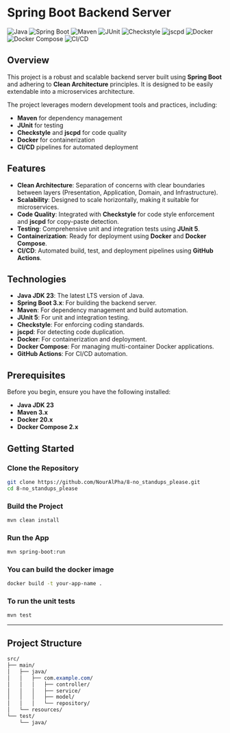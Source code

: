 # Spring Boot Backend Server

![Java](https://img.shields.io/badge/Java-JDK%2023-blue)
![Spring Boot](https://img.shields.io/badge/Spring%20Boot-3.x-green)
![Maven](https://img.shields.io/badge/Maven-3.x-orange)
![JUnit](https://img.shields.io/badge/JUnit-5-brightgreen)
![Checkstyle](https://img.shields.io/badge/Checkstyle-10.12.4-yellow)
![jscpd](https://img.shields.io/badge/jscpd-3.5.1-red)
![Docker](https://img.shields.io/badge/Docker-20.x-blue)
![Docker Compose](https://img.shields.io/badge/Docker%20Compose-2.x-blueviolet)
![CI/CD](https://img.shields.io/badge/CI/CD-GitHub%20Actions-success)

## Overview

This project is a robust and scalable backend server built using **Spring Boot**  
and adhering to **Clean Architecture** principles. It is designed to be easily  
extendable into a microservices architecture.  

The project leverages modern development tools and practices, including:  

- **Maven** for dependency management  
- **JUnit** for testing  
- **Checkstyle** and **jscpd** for code quality  
- **Docker** for containerization  
- **CI/CD** pipelines for automated deployment

## Features

- **Clean Architecture**: Separation of concerns with clear boundaries between layers (Presentation, Application, Domain, and Infrastructure).
- **Scalability**: Designed to scale horizontally, making it suitable for microservices.
- **Code Quality**: Integrated with **Checkstyle** for code style enforcement and **jscpd** for copy-paste detection.
- **Testing**: Comprehensive unit and integration tests using **JUnit 5**.
- **Containerization**: Ready for deployment using **Docker** and **Docker Compose**.
- **CI/CD**: Automated build, test, and deployment pipelines using **GitHub Actions**.

## Technologies

- **Java JDK 23**: The latest LTS version of Java.
- **Spring Boot 3.x**: For building the backend server.
- **Maven**: For dependency management and build automation.
- **JUnit 5**: For unit and integration testing.
- **Checkstyle**: For enforcing coding standards.
- **jscpd**: For detecting code duplication.
- **Docker**: For containerization and deployment.
- **Docker Compose**: For managing multi-container Docker applications.
- **GitHub Actions**: For CI/CD automation.

## Prerequisites

Before you begin, ensure you have the following installed:

- **Java JDK 23**
- **Maven 3.x**
- **Docker 20.x**
- **Docker Compose 2.x**

## Getting Started

### Clone the Repository

```bash
git clone https://github.com/NourAlPha/8-no_standups_please.git
cd 8-no_standups_please
```  

### Build the Project
```bash
mvn clean install
```  
### Run the App
```bash
mvn spring-boot:run
```  
### You can build the docker image
```bash
docker build -t your-app-name .
```
### To run the unit tests
```bash
mvn test
```
---

## Project Structure
```css
src/
├── main/
│   ├── java/
│   │   ├── com.example.com/
│   │   │   ├── controller/       
│   │   │   ├── service/          
│   │   │   ├── model/    
│   │   │   └── repository/      
│   └── resources/                 
└── test/
    └── java/                      
```
